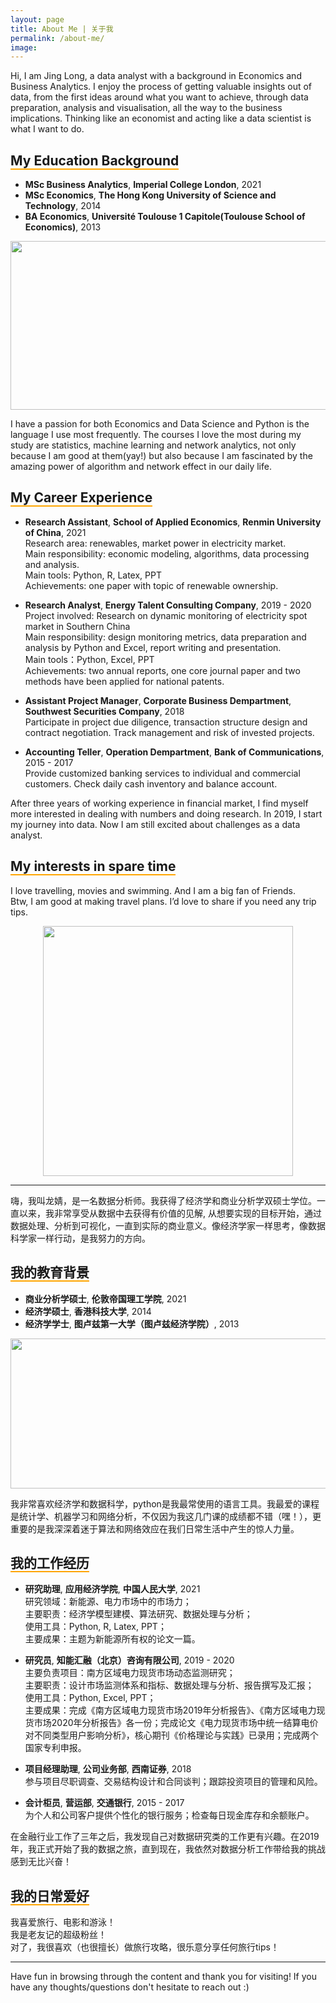 ```yaml
---
layout: page
title: About Me | 关于我
permalink: /about-me/
image: 
---
```


Hi, I am Jing Long, a data analyst with a background in Economics and Business Analytics. I enjoy the process of getting valuable insights out of data, from the first ideas around what you want to achieve, through data preparation, analysis and visualisation, all the way to the business implications. Thinking like an economist and acting like a data scientist is what I want to do.

## <span style="border-bottom:2px solid orange;"> My Education Background </span>

- **MSc Business Analytics**, **Imperial College London**, 2021  
- **MSc Economics**, **The Hong Kong University of Science and Technology**, 2014  
- **BA Economics**, **Université Toulouse 1 Capitole(Toulouse School of Economics)**, 2013  

<p align="center">
<img src="{{site.baseurl}}/images/education.png" height="270" width="700" />
</p>

I have a passion for both Economics and Data Science and Python is the language I use most frequently. The courses I love the most during my study are statistics, machine learning and network analytics, not only because I am good at them(yay!) but also because I am fascinated by the amazing power of algorithm and network effect in our daily life.

## <span style="border-bottom:2px solid orange;"> My Career Experience </span>

- **Research Assistant**, **School of Applied Economics**, **Renmin University of China**, 2021  
Research area: renewables,  market power in electricity market.  
Main responsibility: economic modeling, algorithms, data processing and analysis.  
Main tools: Python, R, Latex, PPT  
Achievements: one paper with topic of renewable ownership.

- **Research Analyst**, **Energy Talent Consulting Company**, 2019 \- 2020  
Project involved: Research on dynamic monitoring of electricity spot market in Southern China  
Main responsibility: design monitoring metrics, data preparation and analysis by Python and Excel, report writing and presentation.  
Main tools：Python, Excel, PPT  
Achievements: two annual reports, one core journal paper and two methods have been applied for national patents.

- **Assistant Project Manager**, **Corporate Business Dempartment**, **Southwest Securities Company**, 2018  
Participate in project due diligence, transaction structure design and contract negotiation. Track management and risk of invested projects.

- **Accounting Teller**, **Operation Dempartment**, **Bank of Communications**, 2015 \- 2017  
Provide customized banking services to individual and commercial customers. Check daily cash inventory and balance account.  

After three years of working experience in financial market, I find myself more interested in dealing with numbers and doing research. In 2019, I start my journey into data. Now I am still excited about challenges as a data analyst.


## <span style="border-bottom:2px solid orange;"> My interests in spare time  </span>

I love travelling, movies and swimming. And I am a big fan of Friends.  
Btw, I am good at making travel plans. I’d love to share if you need any trip tips.

<p align="center">
<img src="{{site.baseurl}}/images/travel2.jpg" height="400" width="400" />
</p>

***

嗨，我叫龙婧，是一名数据分析师。我获得了经济学和商业分析学双硕士学位。一直以来，我非常享受从数据中去获得有价值的见解, 从想要实现的目标开始，通过数据处理、分析到可视化，一直到实际的商业意义。像经济学家一样思考，像数据科学家一样行动，是我努力的方向。

## <span style="border-bottom:2px solid orange;"> 我的教育背景 </span>

- **商业分析学硕士**, **伦敦帝国理工学院**, 2021  
- **经济学硕士**, **香港科技大学**, 2014  
- **经济学学士**, **图卢兹第一大学（图卢兹经济学院）**, 2013   

<p align="center">
<img src="{{site.baseurl}}/images/education_chinese.png" height="240" width="700" />
</p>

我非常喜欢经济学和数据科学，python是我最常使用的语言工具。我最爱的课程是统计学、机器学习和网络分析，不仅因为我这几门课的成绩都不错（嘿！），更重要的是我深深着迷于算法和网络效应在我们日常生活中产生的惊人力量。

## <span style="border-bottom:2px solid orange;"> 我的工作经历 </span>

- **研究助理**, **应用经济学院**, **中国人民大学**, 2021  
研究领域：新能源、电力市场中的市场力；  
主要职责：经济学模型建模、算法研究、数据处理与分析；  
使用工具：Python, R, Latex, PPT；    
主要成果：主题为新能源所有权的论文一篇。

- **研究员**, **知能汇融（北京）咨询有限公司**, 2019 \- 2020  
主要负责项目：南方区域电力现货市场动态监测研究；    
主要职责：设计市场监测体系和指标、数据处理与分析、报告撰写及汇报；    
使用工具：Python, Excel, PPT；   
主要成果：完成《南方区域电力现货市场2019年分析报告》、《南方区域电力现货市场2020年分析报告》各一份；完成论文《电力现货市场中统一结算电价对不同类型用户影响分析》，核心期刊《价格理论与实践》已录用；完成两个国家专利申报。

- **项目经理助理**, **公司业务部**, **西南证券**, 2018  
参与项目尽职调查、交易结构设计和合同谈判；跟踪投资项目的管理和风险。

- **会计柜员**, **营运部**, **交通银行**, 2015 \- 2017  
为个人和公司客户提供个性化的银行服务；检查每日现金库存和余额账户。

在金融行业工作了三年之后，我发现自己对数据研究类的工作更有兴趣。在2019年，我正式开始了我的数据之旅，直到现在，我依然对数据分析工作带给我的挑战感到无比兴奋！  

## <span style="border-bottom:2px solid orange;"> 我的日常爱好  </span>

我喜爱旅行、电影和游泳！  
我是老友记的超级粉丝！  
对了，我很喜欢（也很擅长）做旅行攻略，很乐意分享任何旅行tips！

***

Have fun in browsing through the content and thank you for visiting! If you have any thoughts/questions don't hesitate to reach out :)  













